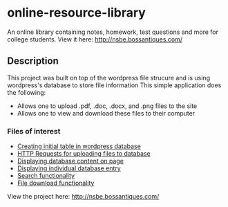 # online-resource-library
An online library containing notes, homework, test questions and more for college students. View it here: http://nsbe.bossantiques.com/

## Description
This project was built on top of the wordpress file strucure and is using wordpress's database to store file information
This simple application does the following:
- Allows one to upload .pdf, .doc, .docx, and .png files to the site
- Allows one to view and download these files to their computer
  
### Files of interest
- [Creating initial table in wordpress database](db_create.php)
- [HTTP Requests for uploading files to database](page-upload-resources.php)
- [Displaying database content on page](page-find-resources.php)
- [Displaying individual database entry](page-resource.php)
- [Search functionality](page-csearch.php)
- [File download functionality](page-csearch.php)

View the project here: http://nsbe.bossantiques.com/


